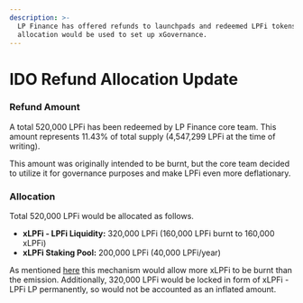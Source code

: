 ```yaml
---
description: >-
  LP Finance has offered refunds to launchpads and redeemed LPFi tokens. This
  allocation would be used to set up xGovernance.
---
```


# IDO Refund Allocation Update

### Refund Amount

A total 520,000 LPFi has been redeemed by LP Finance core team. This amount represents 11.43% of total supply (4,547,299 LPFi at the time of writing).

This amount was originally intended to be burnt, but the core team decided to utilize it for governance purposes and make LPFi even more deflationary.

### Allocation

Total 520,000 LPFi would be allocated as follows.

* **xLPFi - LPFi Liquidity:** 320,000 LPFi (160,000 LPFi burnt to 160,000 xLPFi)
* **xLPFi Staking Pool:** 200,000 LPFi (40,000 LPFi/year)

As mentioned [here](./) this mechanism would allow more xLPFi to be burnt than the emission. Additionally, 320,000 LPFi would be locked in form of xLPFi - LPFi LP permanently, so would not be accounted as an inflated amount.

